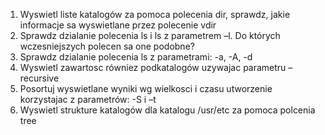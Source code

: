 1. Wyswietl liste katalogów za pomoca polecenia dir, sprawdz, jakie informacje sa wyswietlane przez polecenie vdir
2. Sprawdz dzialanie polecenia ls i ls z parametrem –l. Do których wczesniejszych polecen sa one podobne?
3. Sprawdz dzialanie polecenia ls z parametrami: -a, -A, -d
5. Wyswietl zawartosc równiez podkatalogów uzywajac parametru –recursive
6. Posortuj wyswietlane wyniki wg wielkosci i czasu utworzenie korzystajac z parametrów: -S i –t
7. Wyswietl strukture katalogów dla katalogu /usr/etc za pomoca polcenia tree